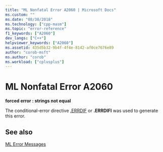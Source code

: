 ```yaml
---
title: "ML Nonfatal Error A2060 | Microsoft Docs"
ms.custom: ""
ms.date: "08/30/2018"
ms.technology: ["cpp-masm"]
ms.topic: "error-reference"
f1_keywords: ["A2060"]
dev_langs: ["C++"]
helpviewer_keywords: ["A2060"]
ms.assetid: 435d5b32-9b4f-4f4e-8142-af0ce7676e89
author: "corob-msft"
ms.author: "corob"
ms.workload: ["cplusplus"]
---
```

# ML Nonfatal Error A2060

**forced error : strings not equal**

The conditional-error directive [.ERRDIF](../../assembler/masm/dot-errdif.md) or **.ERRDIFI** was used to generate this error.

## See also

[ML Error Messages](../../assembler/masm/ml-error-messages.md)<br/>